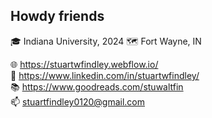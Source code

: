 ## Howdy friends

🎓 Indiana University, 2024
🗺 Fort Wayne, IN 

🌐 <https://stuartwfindley.webflow.io/>  
🤝 <https://www.linkedin.com/in/stuartwfindley/>  
📚 <https://www.goodreads.com/stuwaltfin>  
📫 stuartfindley0120@gmail.com  



<!--
**StuWaltFin/StuWaltFin** is a ✨ _special_ ✨ repository because its `README.md` (this file) appears on your GitHub profile.

Here are some ideas to get you started:

- 🔭 I’m currently working on ...
- 🌱 I’m currently learning ...
- 👯 I’m looking to collaborate on ...
- 🤔 I’m looking for help with ...
- 💬 Ask me about ...
- 📫 How to reach me: ...
- 😄 Pronouns: ...
- ⚡ Fun fact: ...
-->

